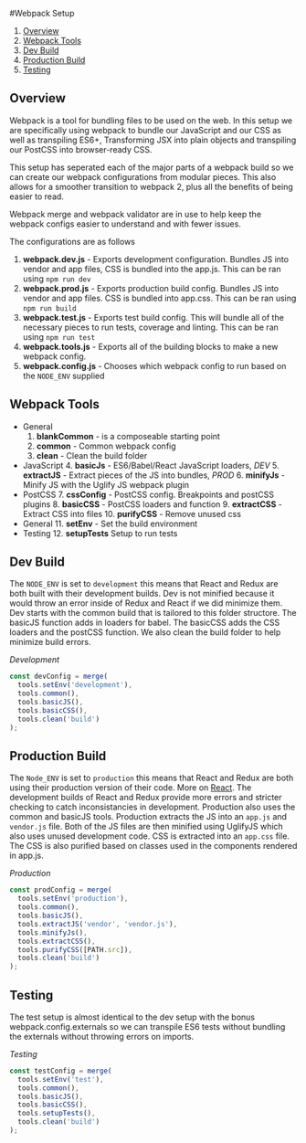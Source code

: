 #Webpack Setup

1. [Overview](#overview)
2. [Webpack Tools](#webpack-tools)
3. [Dev Build](#dev-build)
4. [Production Build](#production-build)
5. [Testing](#testing)


## Overview

Webpack is a tool for bundling files to be used on the web. In this setup we are specifically using webpack to bundle our JavaScript and our CSS as well as transpiling ES6+, Transforming JSX into plain objects and transpiling our PostCSS into browser-ready CSS.

This setup has seperated each of the major parts of a webpack build so we can create our webpack configurations from modular pieces. This also allows for a smoother transition to webpack 2, plus all the benefits of being easier to read.

Webpack merge and webpack validator are in use to help keep the webpack configs easier to understand and with fewer issues.

The configurations are as follows
1. **webpack.dev.js** - Exports development configuration. Bundles JS into vendor and app files, CSS is bundled into the app.js. This can be ran using `npm run dev`
2. **webpack.prod.js** - Exports production build config. Bundles JS into vendor and app files. CSS is bundled into app.css. This can be ran using `npm run build`
3. **webpack.test.js** - Exports test build config. This will bundle all of the necessary pieces to run tests, coverage and linting. This can be ran using `npm run test`
4. **webpack.tools.js** - Exports all of the building blocks to make a new webpack config.
5. **webpack.config.js** - Chooses which webpack config to run based on the `NODE_ENV` supplied

## Webpack Tools

- General
  1. **blankCommon** - is a composeable starting point
  2. **common** - Common webpack config
  3. **clean** - Clean the build folder
- JavaScript
  4. **basicJs** - ES6/Babel/React JavaScript loaders, *DEV*
  5. **extractJS** - Extract pieces of the JS into bundles, *PROD*
  6. **minifyJs** - Minify JS with the Uglify JS  webpack plugin
- PostCSS
  7. **cssConfig** - PostCSS config. Breakpoints and postCSS plugins
  8. **basicCSS** - PostCSS loaders and function
  9. **extractCSS** - Extract CSS into files
  10. **purifyCSS** - Remove unused css
- General
  11. **setEnv** - Set the build environment
- Testing
  12. **setupTests** Setup to run tests

## Dev Build

The `NODE_ENV` is set to `development` this means that React and Redux are both built with their development builds. Dev is not minified because it would throw an error inside of Redux and React if we did minimize them. Dev starts with the common build that is tailored to this folder structore. The basicJS function adds in loaders for babel. The basicCSS adds the CSS loaders and the postCSS function. We also clean the build folder to help minimize build errors.

*Development*
```javascript
const devConfig = merge(
  tools.setEnv('development'),
  tools.common(),
  tools.basicJS(),
  tools.basicCSS(),
  tools.clean('build')
);
```
## Production Build

The `Node_ENV` is set to `production` this means that React and Redux are both using their production version of their code. More on [React](https://facebook.github.io/react/docs/optimizing-performance.html#use-the-production-build). The development builds of React and Redux provide more errors and stricter checking to catch inconsistancies in development. Production also uses the common and basicJS tools. Production extracts the JS into an `app.js` and `vendor.js` file. Both of the JS files are then minified using UglifyJS which also uses unused development code. CSS is extracted into an `app.css` file. The CSS is also purified based on classes used in the components rendered in app.js.

*Production*
```javascript
const prodConfig = merge(
  tools.setEnv('production'),
  tools.common(),
  tools.basicJS(),
  tools.extractJS('vendor', 'vendor.js'),
  tools.minifyJs(),
  tools.extractCSS(),
  tools.purifyCSS([PATH.src]),
  tools.clean('build')
);
```

## Testing

The test setup is almost identical to the dev setup with the bonus webpack.config.externals so we can transpile ES6 tests without bundling the externals without throwing errors on imports.

*Testing*
```javascript
const testConfig = merge(
  tools.setEnv('test'),
  tools.common(),
  tools.basicJS(),
  tools.basicCSS(),
  tools.setupTests(),
  tools.clean('build')
);
```
